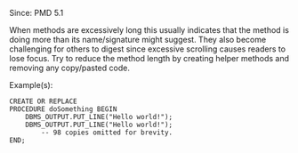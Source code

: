Since: PMD 5.1

When methods are excessively long this usually indicates that the method is doing more than its
name/signature might suggest. They also become challenging for others to digest since excessive 
scrolling causes readers to lose focus.
Try to reduce the method length by creating helper methods and removing any copy/pasted code.

Example(s):
```
CREATE OR REPLACE
PROCEDURE doSomething BEGIN
	DBMS_OUTPUT.PUT_LINE("Hello world!");
	DBMS_OUTPUT.PUT_LINE("Hello world!");
		-- 98 copies omitted for brevity.
END;
```
